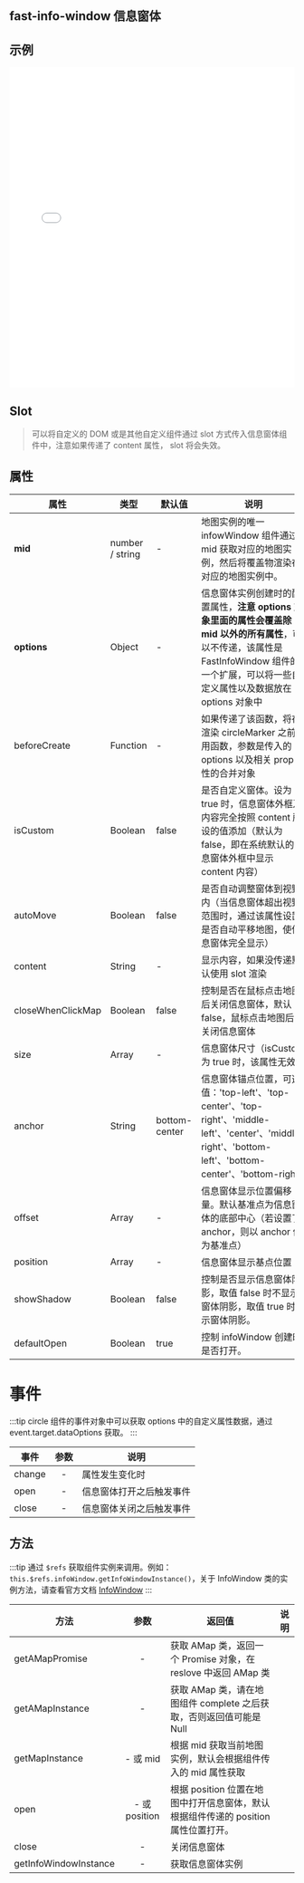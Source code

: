 ## fast-info-window 信息窗体

## 示例

<iframe height="565" style="width: 100%;" scrolling="no" title="fast-info-window 示例" src="//codepen.io/taoxusheng/embed/ZgqvjY/?height=565&theme-id=dark,result" frameborder="no" allowtransparency="true" allowfullscreen="true">
  See the Pen <a href='https://codepen.io/taoxusheng/pen/ZgqvjY/'>fast-info-window 示例</a> by MT
  (<a href='https://codepen.io/taoxusheng'>@taoxusheng</a>) on <a href='https://codepen.io'>CodePen</a>.
</iframe>

## Slot

> 可以将自定义的 DOM 或是其他自定义组件通过 slot 方式传入信息窗体组件中，注意如果传递了 content 属性， slot 将会失效。

## 属性

| 属性              | 类型            | 默认值        | 说明                                                                                                                                                                                          |
| ----------------- | --------------- | ------------- | --------------------------------------------------------------------------------------------------------------------------------------------------------------------------------------------- |
| **mid**           | number / string | -             | 地图实例的唯一 infowWindow 组件通过 mid 获取对应的地图实例，然后将覆盖物渲染在对应的地图实例中。                                                                                             |
| **options**       | Object          | -             | 信息窗体实例创建时的配置属性，**注意 options 对象里面的属性会覆盖除 mid 以外的所有属性**，可以不传递，该属性是 FastInfoWindow 组件的一个扩展，可以将一些自定义属性以及数据放在 options 对象中 |
| beforeCreate      | Function        | -             | 如果传递了该函数，将在渲染 circleMarker 之前调用函数，参数是传入的 options 以及相关 prop 属性的合并对象                                                                                       |
| isCustom          | Boolean         | false         | 是否自定义窗体。设为 true 时，信息窗体外框及内容完全按照 content 所设的值添加（默认为 false，即在系统默认的信息窗体外框中显示 content 内容）                                                  |
| autoMove          | Boolean         | false         | 是否自动调整窗体到视野内（当信息窗体超出视野范围时，通过该属性设置是否自动平移地图，使信息窗体完全显示）                                                                                      |
| content           | String          | -             | 显示内容，如果没传递默认使用 slot 渲染                                                                                                                                                        |
| closeWhenClickMap | Boolean         | false         | 控制是否在鼠标点击地图后关闭信息窗体，默认 false，鼠标点击地图后不关闭信息窗体                                                                                                                |
| size              | Array           | -             | 信息窗体尺寸（isCustom 为 true 时，该属性无效）                                                                                                                                               |
| anchor            | String          | bottom-center | 信息窗体锚点位置，可选值：'top-left'、'top-center'、'top-right'、'middle-left'、'center'、'middle-right'、'bottom-left'、'bottom-center'、'bottom-right'                                      |
| offset            | Array           | -             | 信息窗体显示位置偏移量。默认基准点为信息窗体的底部中心（若设置了 anchor，则以 anchor 值为基准点）                                                                                             |
| position          | Array           | -             | 信息窗体显示基点位置                                                                                                                                                                          |
| showShadow        | Boolean         | false         | 控制是否显示信息窗体阴影，取值 false 时不显示窗体阴影，取值 true 时显示窗体阴影。                                                                                                             |
| defaultOpen        | Boolean         | true         | 控制 infoWindow 创建时是否打开。                                                                                                       |

# 事件

:::tip
circle 组件的事件对象中可以获取 options 中的自定义属性数据，通过 event.target.dataOptions 获取。
:::

| 事件   | 参数 | 说明                     |
| ------ | :--: | ------------------------ |
| change |  -   | 属性发生变化时           |
| open   |  -   | 信息窗体打开之后触发事件 |
| close  |  -   | 信息窗体关闭之后触发事件 |

## 方法

:::tip
通过 `$refs` 获取组件实例来调用。例如：`this.$refs.infoWindow.getInfoWindowInstance()`，关于 InfoWindow 类的实例方法，请查看官方文档 [InfoWindow](https://lbs.amap.com/api/javascript-api/reference/infowindow#InfoWindow)
:::

| 方法            |   参数   | 返回值 | 说明 |
| --------------- | :------: | ----------------------------- | ---- |
| getAMapPromise  |    -     | 获取 AMap 类，返回一个 Promise 对象，在 reslove 中返回 AMap 类      |
| getAMapInstance |    -     | 获取 AMap 类，请在地图组件 complete 之后获取，否则返回值可能是 Null |
| getMapInstance  | - 或 mid | 根据 mid 获取当前地图实例，默认会根据组件传入的 mid 属性获取        |
| open | - 或 position | 根据 position 位置在地图中打开信息窗体，默认根据组件传递的 position 属性位置打开。 |
| close | - | 关闭信息窗体 |
| getInfoWindowInstance | - | 获取信息窗体实例 |
